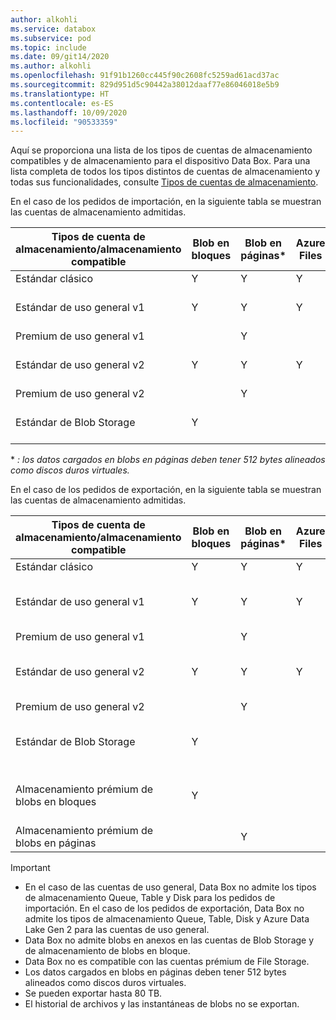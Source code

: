 ```yaml
---
author: alkohli
ms.service: databox
ms.subservice: pod
ms.topic: include
ms.date: 09/git14/2020
ms.author: alkohli
ms.openlocfilehash: 91f91b1260cc445f90c2608fc5259ad61acd37ac
ms.sourcegitcommit: 829d951d5c90442a38012daaf77e86046018e5b9
ms.translationtype: HT
ms.contentlocale: es-ES
ms.lasthandoff: 10/09/2020
ms.locfileid: "90533359"
---
```

Aquí se proporciona una lista de los tipos de cuentas de almacenamiento compatibles y de almacenamiento para el dispositivo Data Box. Para una lista completa de todos los tipos distintos de cuentas de almacenamiento y todas sus funcionalidades, consulte [Tipos de cuentas de almacenamiento](/azure/storage/common/storage-account-overview#types-of-storage-accounts).

En el caso de los pedidos de importación, en la siguiente tabla se muestran las cuentas de almacenamiento admitidas.

| **Tipos de cuenta de almacenamiento/almacenamiento compatible** | **Blob en bloques** |**Blob en páginas*** |**Azure Files** |**Notas**|
| --- | --- | -- | -- | -- |
| Estándar clásico | Y | Y | Y |
| Estándar de uso general v1  | Y | Y | Y | Se admiten frecuentes y esporádicos.|
| Premium de uso general v1  |  | Y| | |
| Estándar de uso general v2  | Y | Y | Y | Se admiten frecuentes y esporádicos.|
| Premium de uso general v2  |  |Y | | |
| Estándar de Blob Storage |Y | | |Se admiten frecuentes y esporádicos. |

\* *: los datos cargados en blobs en páginas deben tener 512 bytes alineados como discos duros virtuales.*

En el caso de los pedidos de exportación, en la siguiente tabla se muestran las cuentas de almacenamiento admitidas.

| **Tipos de cuenta de almacenamiento/almacenamiento compatible** | **Blob en bloques** |**Blob en páginas*** |**Azure Files** |**Niveles de acceso admitidos**|
| --- | --- | -- | -- | -- |
| Estándar clásico | Y | Y | Y | |
| Estándar de uso general v1  | Y | Y | Y | Acceso frecuente y esporádico|
| Premium de uso general v1  |  | Y| | |
| Estándar de uso general v2  | Y | Y | Y | Acceso frecuente y esporádico|
| Premium de uso general v2  |  |Y | | |
| Estándar de Blob Storage |Y | | |Acceso frecuente y esporádico |
| Almacenamiento prémium de blobs en bloques |Y | | |Acceso frecuente y esporádico |
| Almacenamiento prémium de blobs en páginas | |Y | | |

> [!IMPORTANT]
> - En el caso de las cuentas de uso general, Data Box no admite los tipos de almacenamiento Queue, Table y Disk para los pedidos de importación. En el caso de los pedidos de exportación, Data Box no admite los tipos de almacenamiento Queue, Table, Disk y Azure Data Lake Gen 2 para las cuentas de uso general.
> - Data Box no admite blobs en anexos en las cuentas de Blob Storage y de almacenamiento de blobs en bloque.
> - Data Box no es compatible con las cuentas prémium de File Storage.
> - Los datos cargados en blobs en páginas deben tener 512 bytes alineados como discos duros virtuales.
> - Se pueden exportar hasta 80 TB.
> - El historial de archivos y las instantáneas de blobs no se exportan.


